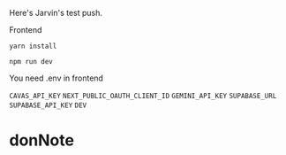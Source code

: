 Here's Jarvin's test push.

Frontend

`yarn install`

`npm run dev`

You need .env in frontend

`CAVAS_API_KEY`
`NEXT_PUBLIC_OAUTH_CLIENT_ID`
`GEMINI_API_KEY`
`SUPABASE_URL`
`SUPABASE_API_KEY`
`DEV`

# donNote
